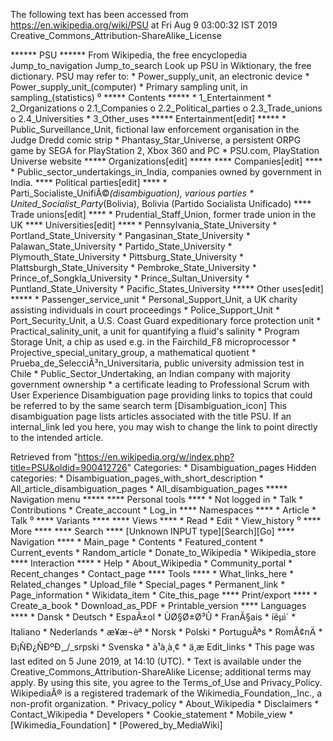 The following text has been accessed from https://en.wikipedia.org/wiki/PSU at Fri Aug 9 03:00:32 IST 2019
Creative_Commons_Attribution-ShareAlike_License




















****** PSU ******
From Wikipedia, the free encyclopedia
Jump_to_navigation Jump_to_search
 Look up PSU in Wiktionary, the free dictionary.
PSU may refer to:
    * Power_supply_unit, an electronic device
    * Power_supply_unit_(computer)
    * Primary sampling unit, in sampling_(statistics)
⁰
***** Contents *****
    * 1_Entertainment
    * 2_Organizations
          o 2.1_Companies
          o 2.2_Political_parties
          o 2.3_Trade_unions
          o 2.4_Universities
    * 3_Other_uses
***** Entertainment[edit] *****
    * Public_Surveillance_Unit, fictional law enforcement organisation in the
      Judge Dredd comic strip
    * Phantasy_Star_Universe, a persistent ORPG game by SEGA for PlayStation 2,
      Xbox 360 and PC
    * PSU.com, PlayStation Universe website
***** Organizations[edit] *****
**** Companies[edit] ****
    * Public_sector_undertakings_in_India, companies owned by government in
      India.
**** Political parties[edit] ****
    * Parti_Socialiste_UnifiÃ©_(disambiguation), various parties
    * United_Socialist_Party_(Bolivia), Bolivia (Partido Socialista Unificado)
**** Trade unions[edit] ****
    * Prudential_Staff_Union, former trade union in the UK
**** Universities[edit] ****
    * Pennsylvania_State_University
    * Portland_State_University
    * Pangasinan_State_University
    * Palawan_State_University
    * Partido_State_University
    * Plymouth_State_University
    * Pittsburg_State_University
    * Plattsburgh_State_University
    * Pembroke_State_University
    * Prince_of_Songkla_University
    * Prince_Sultan_University
    * Puntland_State_University
    * Pacific_States_University
***** Other uses[edit] *****
    * Passenger_service_unit
    * Personal_Support_Unit, a UK charity assisting individuals in court
      proceedings
    * Police_Support_Unit
    * Port_Security_Unit, a U.S. Coast Guard expeditionary force protection
      unit
    * Practical_salinity_unit, a unit for quantifying a fluid's salinity
    * Program Storage Unit, a chip as used e.g. in the Fairchild_F8
      microprocessor
    * Projective_special_unitary_group, a mathematical quotient
    * Prueba_de_SelecciÃ³n_Universitaria, public university admission test in
      Chile
    * Public_Sector_Undertaking, an Indian company with majority government
      ownership
    * a certificate leading to Professional Scrum with User Experience
                      Disambiguation page providing links to topics that could
                      be referred to by the same search term
[Disambiguation_icon] This disambiguation page lists articles associated with
                      the title PSU.
                      If an internal_link led you here, you may wish to change
                      the link to point directly to the intended article.

Retrieved from "https://en.wikipedia.org/w/index.php?title=PSU&oldid=900412726"
Categories:
    * Disambiguation_pages
Hidden categories:
    * Disambiguation_pages_with_short_description
    * All_article_disambiguation_pages
    * All_disambiguation_pages
***** Navigation menu *****
**** Personal tools ****
    * Not logged in
    * Talk
    * Contributions
    * Create_account
    * Log_in
**** Namespaces ****
    * Article
    * Talk
⁰
**** Variants ****
**** Views ****
    * Read
    * Edit
    * View_history
⁰
**** More ****
**** Search ****
[Unknown INPUT type][Search][Go]
**** Navigation ****
    * Main_page
    * Contents
    * Featured_content
    * Current_events
    * Random_article
    * Donate_to_Wikipedia
    * Wikipedia_store
**** Interaction ****
    * Help
    * About_Wikipedia
    * Community_portal
    * Recent_changes
    * Contact_page
**** Tools ****
    * What_links_here
    * Related_changes
    * Upload_file
    * Special_pages
    * Permanent_link
    * Page_information
    * Wikidata_item
    * Cite_this_page
**** Print/export ****
    * Create_a_book
    * Download_as_PDF
    * Printable_version
**** Languages ****
    * Dansk
    * Deutsch
    * EspaÃ±ol
    * ÙØ§Ø±Ø³Û
    * FranÃ§ais
    * íêµ­ì´
    * Italiano
    * Nederlands
    * æ¥æ¬èª
    * Norsk
    * Polski
    * PortuguÃªs
    * RomÃ¢nÄ
    * Ð¡ÑÐ¿ÑÐºÐ¸_/_srpski
    * Svenska
    * à¹à¸à¸¢
    * ä¸­æ
Edit_links
    * This page was last edited on 5 June 2019, at 14:10 (UTC).
    * Text is available under the Creative_Commons_Attribution-ShareAlike
      License; additional terms may apply. By using this site, you agree to the
      Terms_of_Use and Privacy_Policy. WikipediaÂ® is a registered trademark of
      the Wikimedia_Foundation,_Inc., a non-profit organization.
    * Privacy_policy
    * About_Wikipedia
    * Disclaimers
    * Contact_Wikipedia
    * Developers
    * Cookie_statement
    * Mobile_view
    * [Wikimedia_Foundation]
    * [Powered_by_MediaWiki]
